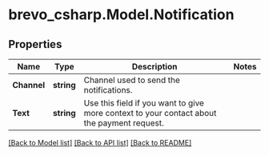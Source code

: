 # brevo_csharp.Model.Notification
## Properties

Name | Type | Description | Notes
------------ | ------------- | ------------- | -------------
**Channel** | **string** | Channel used to send the notifications.  | 
**Text** | **string** | Use this field if you want to give more context to your contact about the payment request.  | 

[[Back to Model list]](../README.md#documentation-for-models) [[Back to API list]](../README.md#documentation-for-api-endpoints) [[Back to README]](../README.md)

